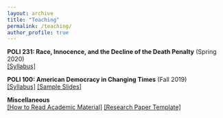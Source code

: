 ```yaml
---
layout: archive
title: "Teaching"
permalink: /teaching/
author_profile: true
---
```


**POLI 231: Race, Innocence, and the Decline of the Death Penalty** (Spring 2020) \
[[Syllabus]](https://imehlhaff.github.io/files/POLI231%20Syllabus.pdf)

**POLI 100: American Democracy in Changing Times** (Fall 2019) \
[[Syllabus]](https://imehlhaff.github.io/files/POLI100%20Syllabus.pdf) [[Sample Slides]](https://imehlhaff.github.io/files/The%20Judicial%20System.pdf)

**Miscellaneous** \
[[How to Read Academic Material]](https://imehlhaff.github.io/files/Reading%20Strategies.pdf) [[Research Paper Template]](https://imehlhaff.github.io/files/Paper%20Template.pdf)
